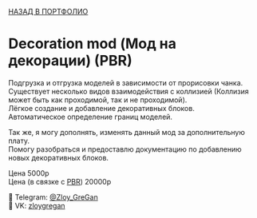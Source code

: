 [НАЗАД В ПОРТФОЛИО](/../main/README.md)

# Decoration mod (Мод на декорации) (PBR)  

Подгрузка и отгрузка моделей в зависимости от прорисовки чанка.  
Существует несколько видов взаимодействия с коллизией (Коллизия может быть как проходимой, так и не проходимой).  
Лёгкое создание и добавление декоративных блоков.  
Автоматическое определение границ моделей.  

Так же, я могу дополнять, изменять данный мод за дополнительную плату.  
Помогу разобраться и предоставлю документацию по добавлению новых декоративных блоков.  

Цена 5000р  
Цена (в связке с [PBR](SALE_PBR.md)) 20000р  

📩 Telegram: [@Zloy_GreGan](https://t.me/Zloy_GreGan)  
📩 VK: [zloygregan](vk.com/zloygregan)  
